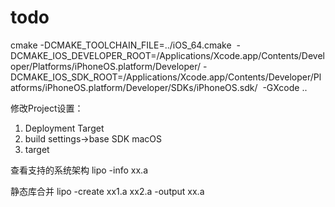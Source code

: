 # todo


cmake -DCMAKE_TOOLCHAIN_FILE=../iOS_64.cmake  -DCMAKE_IOS_DEVELOPER_ROOT=/Applications/Xcode.app/Contents/Developer/Platforms/iPhoneOS.platform/Developer/ -DCMAKE_IOS_SDK_ROOT=/Applications/Xcode.app/Contents/Developer/Platforms/iPhoneOS.platform/Developer/SDKs/iPhoneOS.sdk/  -GXcode ..

修改Project设置：
1. Deployment Target
2. build settings->base SDK macOS
3. target 


查看支持的系统架构
lipo -info xx.a

静态库合并
lipo -create xx1.a xx2.a -output xx.a


